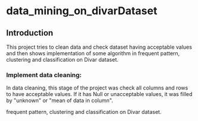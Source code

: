 # data_mining_on_divarDataset

## Introduction
This project tries to clean data and check dataset having acceptable values and then shows implementation of some algorithm in frequent pattern, clustering and classification on Divar dataset.

### Implement data cleaning:
In data cleaning, this stage of the project was check all columns and rows to have acceptable values. If it has Null or unacceptable values, it was filled by "unknown" or "mean of data in column".

frequent pattern, 
clustering
and classification 
on Divar dataset.
